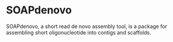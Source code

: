 # SOAPdenovo

SOAPdenovo, a short read de novo assembly tool, is a package for assembling short oligonucleotide into contigs and scaffolds.
